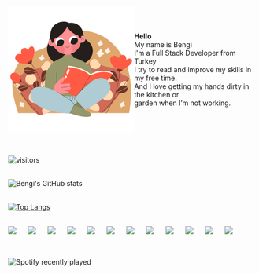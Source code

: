 <div style = "display: flex; align-items: center; justify-content: space-between">
  <img align="right" alt="#" src="reading-book.png">
  <p><strong>Hello</strong> <br> My name is Bengi <br> I'm a Full Stack Developer from Turkey <br> I try to read and improve my skills in my free time. <br> And I love getting my hands dirty in the kitchen or <br> garden when I’m not working. </p>
</div>
<br>
<br>

![visitors](https://visitor-badge.glitch.me/badge?page_id=bengigo&left_color=green&right_color=blueviolet	)
<br>
<br>

![Bengi's GitHub stats](https://github-readme-stats-bengigo.vercel.app/api?username=bengigo&show_icons=true&theme=cobalt)
<br>
<br>

[![Top Langs](https://github-readme-stats-bengigo.vercel.app/api/top-langs/?username=bengigo&theme=cobalt&layout=compact)](https://github.com/bengigo/github-readme-stats)
<br>
<br>

<div style="list-style: none; display: flex; align-items: center">
<img style="width: 40px" src="https://cdn.jsdelivr.net/gh/devicons/devicon/icons/javascript/javascript-original.svg" />
<img style="width: 40px" src="https://cdn.jsdelivr.net/gh/devicons/devicon/icons/html5/html5-original.svg" />
<img style="width: 40px" src="https://cdn.jsdelivr.net/gh/devicons/devicon/icons/css3/css3-original.svg" />
<img style="width: 40px" src="https://cdn.jsdelivr.net/gh/devicons/devicon/icons/bootstrap/bootstrap-original.svg" />
<img style="width: 40px" src="https://cdn.jsdelivr.net/gh/devicons/devicon/icons/react/react-original.svg" />
<img style="width: 40px" src="https://cdn.jsdelivr.net/gh/devicons/devicon/icons/redux/redux-original.svg" />
<img style="width: 40px" src="https://cdn.jsdelivr.net/gh/devicons/devicon/icons/webpack/webpack-original.svg" />
<img style="width: 40px" src="https://cdn.jsdelivr.net/gh/devicons/devicon/icons/jest/jest-plain.svg" />
<img style="width: 40px" src="https://cdn.jsdelivr.net/gh/devicons/devicon/icons/ruby/ruby-original.svg" />
<img style="width: 40px" src="https://cdn.jsdelivr.net/gh/devicons/devicon/icons/rails/rails-original-wordmark.svg" />
<img style="width: 40px" src="https://cdn.jsdelivr.net/gh/devicons/devicon/icons/postgresql/postgresql-original.svg" />
<img style="width: 40px" src="https://cdn.jsdelivr.net/gh/devicons/devicon/icons/npm/npm-original-wordmark.svg" />
</div>
<br>
<br>

![Spotify recently played](https://spotify-recently-played-readme.vercel.app/api?user=bengican)

